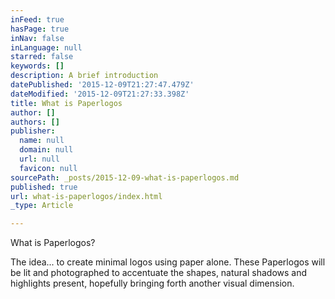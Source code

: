 ```yaml
---
inFeed: true
hasPage: true
inNav: false
inLanguage: null
starred: false
keywords: []
description: A brief introduction
datePublished: '2015-12-09T21:27:47.479Z'
dateModified: '2015-12-09T21:27:33.398Z'
title: What is Paperlogos
author: []
authors: []
publisher:
  name: null
  domain: null
  url: null
  favicon: null
sourcePath: _posts/2015-12-09-what-is-paperlogos.md
published: true
url: what-is-paperlogos/index.html
_type: Article

---
```

What is Paperlogos?

The idea... to create minimal logos using paper alone. These Paperlogos will be lit and photographed to accentuate the shapes, natural shadows and highlights present, hopefully bringing forth another visual dimension.